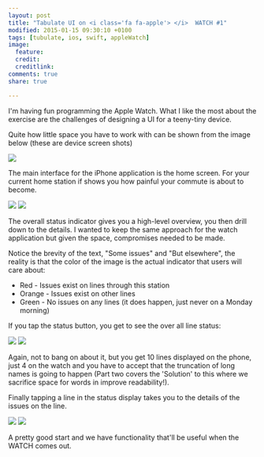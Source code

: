 ```yaml
---
layout: post
title: "Tabulate UI on <i class='fa fa-apple'> </i>  WATCH #1"
modified: 2015-01-15 09:30:10 +0100
tags: [tubulate, ios, swift, appleWatch]
image:
  feature: 
  credit: 
  creditlink: 
comments: true
share: true

---
```


I'm having fun programming the Apple Watch. What I like the most about the exercise are the challenges
 of designing a UI for a teeny-tiny device.

 Quite how little space you have to work with can be shown from the image below (these are device screen shots)

<img class="dosShot screenShot"  src="../../images/2015-03-01-tululate-apple-watch-implementation-1/ss00.png"  />


The main interface for the iPhone application is the home screen. For your current home station if shows you 
how painful your commute is about to become. 

<img class="dosShot screenShot"  src="../../images/2015-03-01-tululate-apple-watch-implementation-1/ss01.png"  />
<img class="dosShot screenShot"  src="../../images/2015-03-01-tululate-apple-watch-implementation-1/ss02.png"  />



The overall status indicator gives you a high-level overview, you then drill down to the details. I wanted to keep the same approach for the watch application but given the space, compromises needed to be made.

Notice the brevity of the text, "Some issues" and "But elsewhere", the reality is that the color of the image is the 
actual indicator that users will care about:

*	Red - Issues exist on lines through this station
*	Orange - Issues exist on other lines
*	Green - No issues on any lines (it does happen, just never on a Monday morning)

If you tap the status button, you get to see the over all line status:

<img class="dosShot screenShot"  src="../../images/2015-03-01-tululate-apple-watch-implementation-1/ss05.png"  />
<img class="dosShot screenShot"  src="../../images/2015-03-01-tululate-apple-watch-implementation-1/ss03.png"  />

Again, not to bang on about it, but you get 10 lines displayed on the phone, just 4 on the watch and you have to accept that the truncation of long names is going to happen (Part two covers the 'Solution' to this where we sacrifice space for words in improve readability!).

Finally tapping a line in the status display takes you to the details of the issues on the line.

<img class="dosShot screenShot"  src="../../images/2015-03-01-tululate-apple-watch-implementation-1/ss06.png"  />
<img class="dosShot screenShot"  src="../../images/2015-03-01-tululate-apple-watch-implementation-1/ss04.png"  />

A pretty good start and we have functionality that'll be useful when the  <i class='fa fa-apple'> </i>  WATCH comes out. 


